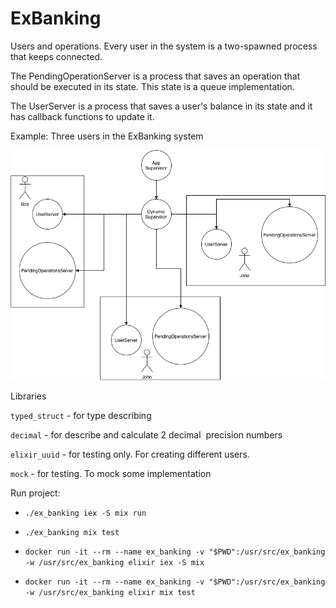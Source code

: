 # ExBanking

Users and operations.
Every user in the system is a two-spawned process that keeps connected.

The PendingOperationServer is a process that saves an operation that should be executed in its state. This state is a queue implementation.

The UserServer is a process that saves a user's balance in its state and it has callback functions to update it.

Example: Three users in the ExBanking system

![alt text](ex_banking.png?raw=true "ExBanking")

Libraries

`typed_struct` - for type describing

`decimal` - for describe and calculate 2 decimal  precision numbers

`elixir_uuid` - for testing only. For creating different users.

`mock` - for testing. To mock some implementation

Run project:

- `./ex_banking iex -S mix run`
- `./ex_banking mix test`


- `docker run -it --rm --name ex_banking -v "$PWD":/usr/src/ex_banking -w /usr/src/ex_banking elixir iex -S mix`
- `docker run -it --rm --name ex_banking -v "$PWD":/usr/src/ex_banking -w /usr/src/ex_banking elixir mix test`
